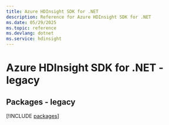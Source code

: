 ```yaml
---
title: Azure HDInsight SDK for .NET
description: Reference for Azure HDInsight SDK for .NET
ms.date: 05/29/2025
ms.topic: reference
ms.devlang: dotnet
ms.service: hdinsight
---
```

# Azure HDInsight SDK for .NET - legacy
## Packages - legacy
[!INCLUDE [packages](hdinsight-index.md)]